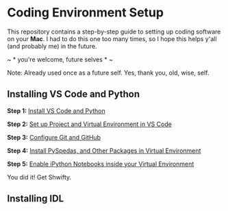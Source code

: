 # Coding Environment Setup
This repository contains a step-by-step guide to setting up coding software on your **Mac**. 
I had to do this one too many times, so I hope this helps y'all (and probably me) in the future. 

~ * you're welcome, future selves * ~

Note: Already used once as a future self. Yes, thank you, old, wise, self.

## Installing VS Code and Python

**Step 1:** [Install VS Code and Python](https://github.com/spaceskyentist/coding_setup_srshaver/blob/76bab996c8380504de6eb52cf532b68df50aa5ce/step1_install_vscode_python.md)

**Step 2:** [Set up Project and Virtual Environment in VS Code](https://github.com/spaceskyentist/coding_setup_srshaver/blob/0ef99d9750eaad043cfd443bd8e2de7c275eba78/step2_project_venv.md)

**Step 3:** [Configure Git and GitHub](https://github.com/spaceskyentist/coding_setup_srshaver/blob/41a3125250761ea0810124a2f3237492d70f85bb/step3_config_git.md)

**Step 4:** [Install PySpedas, and Other Packages in Virtual Environment](https://github.com/spaceskyentist/coding_setup_srshaver/blob/002383638d8b5081f6f9c7d6aedb9b7477399526/step4_pyspedas.md)

**Step 5:** [Enable iPython Notebooks inside your Virtual Environment](https://github.com/spaceskyentist/coding_setup_srshaver/blob/0f5c408165190b4988dec1b4e58ea7e4cc3f7230/step5_ipynb_venv.md)

You did it! Get Shwifty.

## Installing IDL


